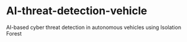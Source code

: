 # AI-threat-detection-vehicle
AI-based cyber threat detection in autonomous vehicles using Isolation Forest
